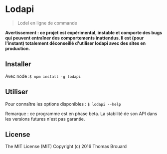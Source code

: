 # Lodapi

> Lodel en ligne de commande

**Avertissement : ce projet est expérimental, instable et comporte des bugs qui peuvent entraîner des comportements inattendus. Il est (pour l'instant) totalement déconseillé d'utiliser lodapi avec des sites en production.**

## Installer

Avec node :`$ npm install -g lodapi`

## Utiliser

Pour connaître les options disponibles : `$ lodapi --help`

Remarque : ce programme est en phase beta. La stabilité de son API dans les versions futures n'est pas garantie.

## License

The MIT License (MIT) Copyright (c) 2016 Thomas Brouard
